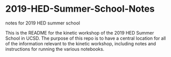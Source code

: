 # 2019-HED-Summer-School-Notes
notes for 2019 HED summer school

This is the README for the kinetic workshop of the 2019 HED Summer School in UCSD.  The purpose of this repo is to have a 
central location for all of the information relevant to the kinetic workshop, including notes and instructions for running the various 
notebooks.





